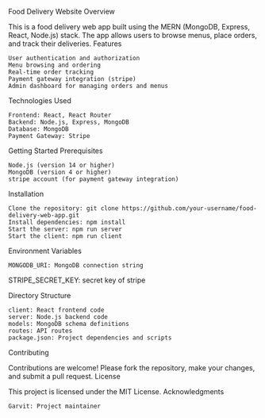 Food Delivery Website
Overview

This is a food delivery web app built using the MERN (MongoDB, Express, React, Node.js) stack. The app allows users to browse menus, place orders, and track their deliveries.
Features

    User authentication and authorization
    Menu browsing and ordering
    Real-time order tracking
    Payment gateway integration (stripe)
    Admin dashboard for managing orders and menus

Technologies Used

    Frontend: React, React Router
    Backend: Node.js, Express, MongoDB
    Database: MongoDB
    Payment Gateway: Stripe

Getting Started
Prerequisites

    Node.js (version 14 or higher)
    MongoDB (version 4 or higher)
    stripe account (for payment gateway integration)

Installation

    Clone the repository: git clone https://github.com/your-username/food-delivery-web-app.git
    Install dependencies: npm install
    Start the server: npm run server
    Start the client: npm run client

Environment Variables

    MONGODB_URI: MongoDB connection string
   STRIPE_SECRET_KEY: secret key of stripe

Directory Structure

    client: React frontend code
    server: Node.js backend code
    models: MongoDB schema definitions
    routes: API routes
    package.json: Project dependencies and scripts

Contributing

Contributions are welcome! Please fork the repository, make your changes, and submit a pull request.
License

This project is licensed under the MIT License.
Acknowledgments

    Garvit: Project maintainer
